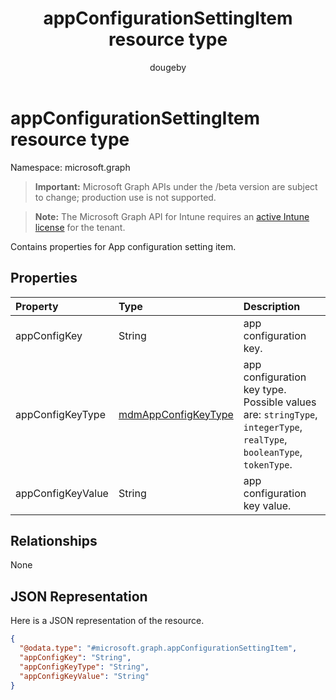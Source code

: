 ﻿---
title: "appConfigurationSettingItem resource type"
description: "Contains properties for App configuration setting item."
author: "dougeby"
localization_priority: Normal
ms.prod: "intune"
doc_type: resourcePageType
---

# appConfigurationSettingItem resource type

Namespace: microsoft.graph

> **Important:** Microsoft Graph APIs under the /beta version are subject to change; production use is not supported.

> **Note:** The Microsoft Graph API for Intune requires an [active Intune license](https://go.microsoft.com/fwlink/?linkid=839381) for the tenant.

Contains properties for App configuration setting item.

## Properties

| Property          | Type                                                                   | Description                                                                                                           |
| :---------------- | :--------------------------------------------------------------------- | :-------------------------------------------------------------------------------------------------------------------- |
| appConfigKey      | String                                                                 | app configuration key.                                                                                                |
| appConfigKeyType  | [mdmAppConfigKeyType](../resources/intune-apps-mdmappconfigkeytype.md) | app configuration key type. Possible values are: `stringType`, `integerType`, `realType`, `booleanType`, `tokenType`. |
| appConfigKeyValue | String                                                                 | app configuration key value.                                                                                          |

## Relationships

None

## JSON Representation

Here is a JSON representation of the resource.

<!-- {
  "blockType": "resource",
  "@odata.type": "microsoft.graph.appConfigurationSettingItem"
}
-->

```json
{
  "@odata.type": "#microsoft.graph.appConfigurationSettingItem",
  "appConfigKey": "String",
  "appConfigKeyType": "String",
  "appConfigKeyValue": "String"
}
```
